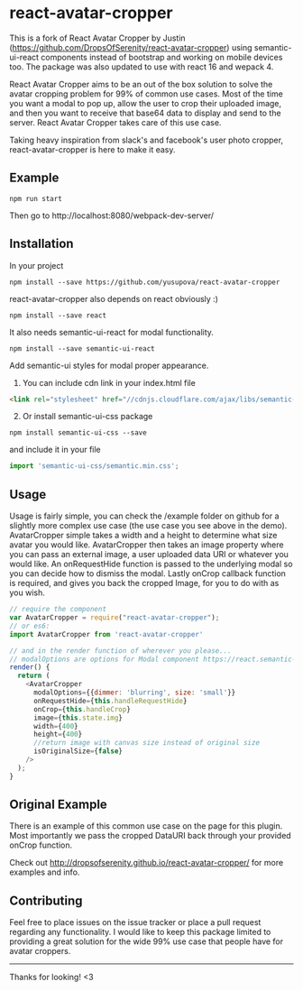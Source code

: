 # react-avatar-cropper

This is a fork of React Avatar Cropper by Justin
(https://github.com/DropsOfSerenity/react-avatar-cropper) using
semantic-ui-react components instead of bootstrap and working on mobile devices
too. The package was also updated to use with react 16 and wepack 4.

React Avatar Cropper aims to be an out of the box solution to solve the avatar cropping problem for 99% of common use cases. Most of the time you want a modal to pop up, allow the user to crop their uploaded image, and then you want to receive that base64 data to display and send to the server. React Avatar Cropper takes care of this use case.

Taking heavy inspiration from slack's and facebook's user photo cropper, react-avatar-cropper is here to make it easy.


## Example
```shell
npm run start
```

Then go to http://localhost:8080/webpack-dev-server/

## Installation

In your project

```shell
npm install --save https://github.com/yusupova/react-avatar-cropper
```
react-avatar-cropper also depends on react obviously :)

```shell
npm install --save react
```

It also needs semantic-ui-react for modal functionality.

```shell
npm install --save semantic-ui-react
```

Add semantic-ui styles for modal proper appearance.

1. You can include cdn link in your index.html file

  ```html
  <link rel="stylesheet" href="//cdnjs.cloudflare.com/ajax/libs/semantic-ui/2.2.2/semantic.min.css"></link>
  ```

2. Or install semantic-ui-css package

  ```shell
  npm install semantic-ui-css --save
  ```
  and include it in your file

  ```js
  import 'semantic-ui-css/semantic.min.css';
  ```

## Usage

Usage is fairly simple, you can check the /example folder on github for a slightly more complex use case (the use case you see above in the demo). AvatarCropper simple takes a width and a height to determine what size avatar you would like. AvatarCropper then takes an image property where you can pass an external image, a user uploaded data URI or whatever you would like. An onRequestHide function is passed to the underlying modal so you can decide how to dismiss the modal. Lastly onCrop callback function is required, and gives you back the cropped Image, for you to do with as you wish.

```js
// require the component
var AvatarCropper = require("react-avatar-cropper");
// or es6:
import AvatarCropper from 'react-avatar-cropper'

// and in the render function of wherever you please...
// modalOptions are options for Modal component https://react.semantic-ui.com/modules/modal
render() {
  return (
    <AvatarCropper
      modalOptions={{dimmer: 'blurring', size: 'small'}}
      onRequestHide={this.handleRequestHide}
      onCrop={this.handleCrop}
      image={this.state.img}
      width={400}
      height={400}
      //return image with canvas size instead of original size
      isOriginalSize={false}
    />
  );
}
```

## Original Example

There is an example of this common use case on the page for this plugin.
Most importantly we pass the cropped DataURI back through your provided
onCrop function.

Check out http://dropsofserenity.github.io/react-avatar-cropper/ for more examples and info.

## Contributing

Feel free to place issues on the issue tracker or place a pull request
regarding any functionality. I would like to keep this package limited
to providing a great solution for the wide 99% use case that people have
for avatar croppers.

-----------------------

Thanks for looking! <3
